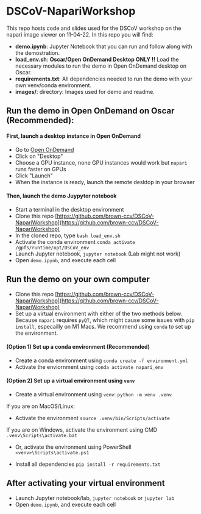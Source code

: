 # DSCoV-NapariWorkshop

This repo hosts code and slides used for the DSCoV workshop on the napari image viewer on 11-04-22. In this repo you will find:

* **demo.ipynb**: Jupyter Notebook that you can run and follow along with the demostration.
* **load_env.sh**: **Oscar/Open OnDemand Desktop ONLY !!** Load the necessary modules to run the demo in Open OnDemand desktop on Oscar.
* **requirements.txt**: All dependencies needed to run the demo with your own venv/conda environment.
* **images/**: directory: Images used for demo and readme.

## Run the demo in Open OnDemand on Oscar (Recommended):

#### First, launch a desktop instance in Open OnDemand

* Go to [Open OnDemand](https://ood.ccv.brown.edu) 
* Click on "Desktop"
* Choose a GPU instance, none GPU instances would work but `napari` runs faster on GPUs
* Click "Launch"
* When the instance is ready, launch the remote desktop in your browser

#### Then, launch the demo Juypyter notebook

* Start a terminal in the desktop environment
* Clone this repo [https://github.com/brown-ccv/DSCoV-NapariWorkshop](https://github.com/brown-ccv/DSCoV-NapariWorkshop)
* In the cloned repo, type `bash load_env.sh`
* Activate the conda environment `conda activate /gpfs/runtime/opt/DSCoV_env`
* Launch Jupyter notebook, `jupyter notebook` (Lab might not work)
* Open `demo.ipynb`, and execute each cell

## Run the demo on your own computer

* Clone this repo [https://github.com/brown-ccv/DSCoV-NapariWorkshop](https://github.com/brown-ccv/DSCoV-NapariWorkshop)
* Set up a virtual environment with either of the two methods below. Because `napari` requires `pyQT`, which might cause some issues with `pip install`, especailly on M1 Macs. We recommend using `conda` to set up the environment.

#### (Option 1) Set up a conda environment (Recommended)

* Create a conda environment using `conda create -f environment.yml`
* Activate the enviornment using `conda activate napari_env`

#### (Option 2) Set up a virtual environment using `venv`

* Create a virtual environment using `venv`: `python -m venv .venv`

If you are on MacOS/Linux:
* Activate the environment `source .venv/bin/Scripts/activate`

If you are on Windows, activate the environment using CMD `.venv\Scripts\activate.bat`
* Or, activate the environment using PowerShell `<venv>\Scripts\activate.ps1`

* Install all dependencies `pip install -r requirements.txt`

## After activating your virtual environment

* Launch Jupyter notebook/lab, `jupyter notebook` or `jupyter lab`
* Open `demo.ipynb`, and execute each cell

